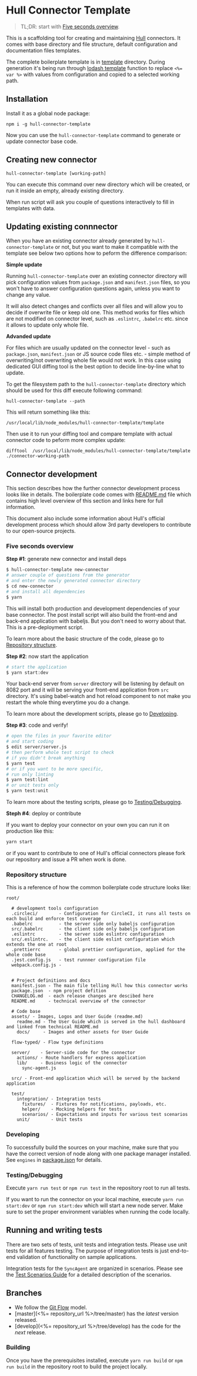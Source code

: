 # Hull Connector Template

> TL;DR: start with [Five seconds overview](#five-seconds-overview).

This is a scaffolding tool for creating and maintaining [Hull](http://hull.io/) connectors. It comes with base directory and file structure, default configuration and documentation files templates.

The complete boilerplate template is in [template](./template) directory.
During generation it's being run through [lodash template](https://lodash.com/docs#template) function to replace `<%= var %>` with values from configuration and copied to a selected working path.

## Installation

Install it as a global node package:

`npm i -g hull-connector-template`

Now you can use the `hull-connector-template` command to generate or update connector base code.

## Creating new connector

`hull-connector-template [working-path]`

You can execute this command over new directory which will be created, or run it inside an empty, already existing directory.

When run script will ask you couple of questions interactively to fill in templates with data.

## Updating existing connnector

When you have an existing connector already generated by `hull-connector-template` or not, but you want to make it compatible with the template see below two options how to peform the difference comparison:

**Simple update**

Running `hull-connector-template` over an existing connector directory will pick configuration values from `package.json` and `manifest.json` files, so you won't have to answer configuration questions again, unless you want to change any value.

It will also detect changes and conflicts over all files and will allow you to decide if overwrite file or keep old one.
This method works for files which are not modified on connector level, such as `.eslintrc`, `.babelrc` etc. since it allows to update only whole file.

**Advanded update**

For files which are usually updated on the connector level - such as `package.json`, `manifest.json` or JS source code files etc. - simple method of overwriting/not overwriting whole file would not work.
In this case using dedicated GUI diffing tool is the best option to decide line-by-line what to update.

To get the filesystem path to the `hull-connector-template` directory which should be used for this diff execute following command:

`hull-connector-template --path`

This will return something like this:

`/usr/local/lib/node_modules/hull-connector-template/template`

Then use it to run your diffing tool and compare template with actual connector code to peform more complex update:

`difftool  /usr/local/lib/node_modules/hull-connector-template/template ./connector-working-path`

## Connector development

This section describes how the further connector development process looks like in details. The boilerplate code comes with [README.md](./template/README.md) file which contains high level overview of this section and links here for full information.

This document also include some information about Hull's official development process which should allow 3rd party developers to contribute to our open-source projects.

### Five seconds overview

**Step #1**: generate new connector and install deps
```bash
$ hull-connector-template new-connector
# answer couple of questions from the generator
# and enter the newly generated connector directory
$ cd new-connector
# and install all dependencies
$ yarn
```

This will install both production and development dependencies of your base connector. The post install script will also build the front-end and back-end application with babeljs. But you don't need to worry about that. This is a pre-deployment script.

To learn more about the basic structure of the code, please go to [Repository structure](#repository-structure).

**Step #2**: now start the application
``` bash
# start the application
$ yarn start:dev
```
Your back-end server from `server` directory will be listening by default on 8082 port and it will be serving your front-end application from `src` directory. It's using babel-watch and hot reload component to not make you restart the whole thing everytime you do a change.

To learn more about the development scripts, please go to [Developing](#developing).

**Step #3**: code and verify!
```bash
# open the files in your favorite editor
# and start coding
$ edit server/server.js
# then perform whole test script to check
# if you didn't break anything
$ yarn test
# or if you want to be more specific,
# run only linting
$ yarn test:lint
# or unit tests only
$ yarn test:unit
```

To learn more about the testing scripts, please go to [Testing/Debugging](#testing-debugging).


**Steph #4**: deploy or contribute

If you want to deploy your connector on your own you can run it on production like this:

```bash
yarn start
```

or if you want to contribute to one of Hull's official connectors please fork our repository and issue a PR when work is done.

### Repository structure

This is a reference of how the common boilerplate code structure looks like:

```text
root/

  # development tools configuration
  .circleci/        - Configuration for CircleCI, it runs all tests on each build and enforce test coverage
  .babelrc          - the server side only babeljs configuration
  src/.babelrc      - the client side only babeljs configuration
  .eslintrc         - the server side eslintrc configuration
  src/.eslintrc.    - the client side eslint configuration which extends the one at root
  .prettierrc       - global prettier configuration, applied for the whole code base
  .jest.config.js   - test runnner configuration file
  webpack.config.js - 


  # Project definitions and docs
  manifest.json - The main file telling Hull how this connector works
  package.json  - npm project defition
  CHANGELOG.md  - each release changes are descibed here
  README.md     - technical overview of the connector

  # Code base
  assets/ - Images, Logos and User Guide (readme.md)
    readme.md - The User Guide which is served in the hull dashboard and linked from technical README.md
    docs/     - Images and other assets for User Guide

  flow-typed/ - Flow type definitions

  server/    - Server-side code for the connector
    actions/ - Route handlers for express application
    lib/     - Business logic of the connector
      sync-agent.js

  src/ - Front-end application which will be served by the backend application

  test/
    integration/ - Integration tests
      fixtures/  - Fixtures for notifications, payloads, etc.
      helper/    - Mocking helpers for tests
      scenarios/ - Expectations and inputs for various test scenarios
    unit/        - Unit tests
```

### Developing

To successfully build the sources on your machine, make sure that you have the correct version of node along with one package manager installed. See `engines` in [package.json](/package.json) for details.

### Testing/Debugging

Execute `yarn run test` or `npm run test` in the repository root to run all tests.

If you want to run the connector on your local machine, execute `yarn run start:dev` or `npm run start:dev` which will start a new node server.
Make sure to set the proper environment variables when running the code locally.

## Running and writing tests

There are two sets of tests, unit tests and integration tests. Please use unit tests for all features testing. The purpose of integration tests is just end-to-end validation of functionality on sample applications.

Integration tests for the `SyncAgent` are organized in scenarios. Please see the [Test Scenarios Guide](/test/integration/scenarios/README.md) for a detailed description of the scenarios.

## Branches

- We follow the [Git Flow](http://nvie.com/posts/a-successful-git-branching-model/) model.
- [master](<%= repository_url %>/tree/master) has the _latest_ version released.
- [develop](<%= repository_url %>/tree/develop) has the code for the _next_ release.

### Building

Once you have the prerequisites installed, execute `yarn run build` or `npm run build` in the repository root to build the project locally.

